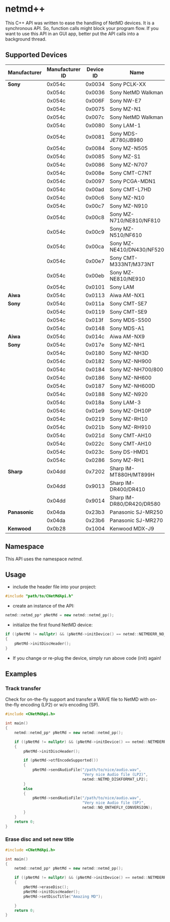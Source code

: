 # netmd++
This C++ API was written to ease the handling of NetMD devices. It is a synchronous API. So, function calls might block your program flow. If you want to use this API in an GUI app, better put the API calls into a background thread.

## Supported Devices
|Manufacturer | Manufacturer ID | Device ID | Name                      | Type  |
| ----------- | --------------- | --------- | ------------------------- | ----- |
|**Sony**     | 0x054c          | 0x0034    | Sony PCLK-XX              | NetMD |
|             | 0x054c          | 0x0036    | Sony NetMD Walkman        | NetMD |
|             | 0x054c          | 0x006F    | Sony NW-E7                | NetMD |
|             | 0x054c          | 0x0075    | Sony MZ-N1                | NetMD |
|             | 0x054c          | 0x007c    | Sony NetMD Walkman        | NetMD |
|             | 0x054c          | 0x0080    | Sony LAM-1                | NetMD |
|             | 0x054c          | 0x0081    | Sony MDS-JE780/JB980      | NetMD |
|             | 0x054c          | 0x0084    | Sony MZ-N505              | NetMD |
|             | 0x054c          | 0x0085    | Sony MZ-S1                | NetMD |
|             | 0x054c          | 0x0086    | Sony MZ-N707              | NetMD |
|             | 0x054c          | 0x008e    | Sony CMT-C7NT             | NetMD |
|             | 0x054c          | 0x0097    | Sony PCGA-MDN1            | NetMD |
|             | 0x054c          | 0x00ad    | Sony CMT-L7HD             | NetMD |
|             | 0x054c          | 0x00c6    | Sony MZ-N10               | NetMD |
|             | 0x054c          | 0x00c7    | Sony MZ-N910              | NetMD |
|             | 0x054c          | 0x00c8    | Sony MZ-N710/NE810/NF810  | NetMD |
|             | 0x054c          | 0x00c9    | Sony MZ-N510/NF610        | NetMD |
|             | 0x054c          | 0x00ca    | Sony MZ-NE410/DN430/NF520 | NetMD |
|             | 0x054c          | 0x00e7    | Sony CMT-M333NT/M373NT    | NetMD |
|             | 0x054c          | 0x00eb    | Sony MZ-NE810/NE910       | NetMD |
|             | 0x054c          | 0x0101    | Sony LAM                  | NetMD |
|**Aiwa**     | 0x054c          | 0x0113    | Aiwa AM-NX1               | NetMD |
|**Sony**     | 0x054c          | 0x011a    | Sony CMT-SE7              | NetMD |
|             | 0x054c          | 0x0119    | Sony CMT-SE9              | NetMD |
|             | 0x054c          | 0x013f    | Sony MDS-S500             | NetMD |
|             | 0x054c          | 0x0148    | Sony MDS-A1               | NetMD |
|**Aiwa**     | 0x054c          | 0x014c    | Aiwa AM-NX9               | NetMD |
|**Sony**     | 0x054c          | 0x017e    | Sony MZ-NH1               | HiMD  |
|             | 0x054c          | 0x0180    | Sony MZ-NH3D              | HiMD  |
|             | 0x054c          | 0x0182    | Sony MZ-NH900             | HiMD  |
|             | 0x054c          | 0x0184    | Sony MZ-NH700/800         | HiMD  |
|             | 0x054c          | 0x0186    | Sony MZ-NH600             | HiMD  |
|             | 0x054c          | 0x0187    | Sony MZ-NH600D            | HiMD  |
|             | 0x054c          | 0x0188    | Sony MZ-N920              | NetMD |
|             | 0x054c          | 0x018a    | Sony LAM-3                | NetMD |
|             | 0x054c          | 0x01e9    | Sony MZ-DH10P             | HiMD  |
|             | 0x054c          | 0x0219    | Sony MZ-RH10              | HiMD  |
|             | 0x054c          | 0x021b    | Sony MZ-RH910             | HiMD  |
|             | 0x054c          | 0x021d    | Sony CMT-AH10             | HiMD  |
|             | 0x054c          | 0x022c    | Sony CMT-AH10             | HiMD  |
|             | 0x054c          | 0x023c    | Sony DS-HMD1              | HiMD  |
|             | 0x054c          | 0x0286    | Sony MZ-RH1               | HiMD  |
|**Sharp**    | 0x04dd          | 0x7202    | Sharp IM-MT880H/MT899H    | NetMD |
|             | 0x04dd          | 0x9013    | Sharp IM-DR400/DR410      | NetMD |
|             | 0x04dd          | 0x9014    | Sharp IM-DR80/DR420/DR580 | NetMD |
|**Panasonic**| 0x04da          | 0x23b3    | Panasonic SJ-MR250        | NetMD |
|             | 0x04da          | 0x23b6    | Panasonic SJ-MR270        | NetMD |
|**Kenwood**  | 0x0b28          | 0x1004    | Kenwood MDX-J9            | NetMD |

## Namespace
This API uses the namespace *netmd*.

## Usage

 - include the header file into your project:
```c++
#include "path/to/CNetMdApi.h"
```

 - create an instance of the API:
```c++
netmd::netmd_pp* pNetMd = new netmd::netmd_pp();
```

 - initialize the first found NetMD device:
```c++
if ((pNetMd != nullptr) && (pNetMd->initDevice() == netmd::NETMDERR_NO_ERROR))
{
    pNetMd->initDiscHeader();
}
```

 - If you change or re-plug the device, simply run above code (init) again!

## Examples
### Track transfer
Check for on-the-fly support and transfer a WAVE file to NetMD with on-the-fly encoding (LP2) or w/o encoding (SP).

```c++
#include <CNetMdApi.h>

int main()
{
    netmd::netmd_pp* pNetMd = new netmd::netmd_pp();

    if ((pNetMd != nullptr) && (pNetMd->initDevice() == netmd::NETMDERR_NO_ERROR))
    {
        pNetMd->initDiscHeader();

        if (pNetMd->otfEncodeSupported())
        {
            pNetMd->sendAudioFile("/path/to/nice/audio.wav", 
                                  "Very nice Audio file (LP2)", 
                                  netmd::NETMD_DISKFORMAT_LP2);
        }
        else
        {
            pNetMd->sendAudioFile("/path/to/nice/audio.wav", 
                                  "Very nice Audio file (SP)", 
                                  netmd::NO_ONTHEFLY_CONVERSION);
        }
    }
    return 0;
}
```

### Erase disc and set new title
```c++
#include <CNetMdApi.h>

int main()
{
    netmd::netmd_pp* pNetMd = new netmd::netmd_pp();

    if ((pNetMd != nullptr) && (pNetMd->initDevice() == netmd::NETMDERR_NO_ERROR))
    {
        pNetMd->eraseDisc();
        pNetMd->initDiscHeader();
        pNetMd->setDiscTitle("Amazing MD");

    }
    return 0;
}
```